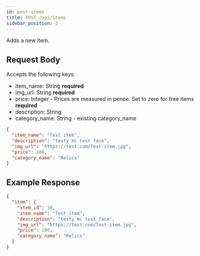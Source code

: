 ```yaml
---
id: post-items
title: POST /api/items
sidebar_position: 2
---
```


Adds a new item.

## Request Body

Accepts the following keys:

- item_name: String **required**
- img_url: String **required**
- price: Integer - Prices are measured in pence. Set to zero for free items **required**
- description: String
- category_name: String - existing category_name

```json
{
  "item_name": "Test item",
  "description": "testy mc test face",
  "img_url": "https://test.com/Test-item.jpg",
  "price": 100,
  "category_name": "Relics"
}
```

## Example Response

```json
{
  "item": {
    "item_id": 10,
    "item_name": "Test item",
    "description": "testy mc test face",
    "img_url": "https://test.com/Test-item.jpg",
    "price": 100,
    "category_name": "Relics"
  }
}
```
